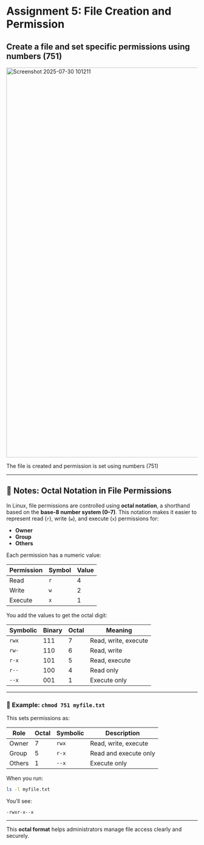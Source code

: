 # Assignment 5: File Creation and Permission

## Create a file and set specific permissions using numbers (751) 


<img width="1919" height="1024" alt="Screenshot 2025-07-30 101211" src="https://github.com/user-attachments/assets/31276cac-cf72-4e4f-b096-a5310229f4a9" />

The file is created and permission is set using numbers (751)



---

## 📝 Notes: Octal Notation in File Permissions

In Linux, file permissions are controlled using **octal notation**, a shorthand based on the **base-8 number system (0–7)**. This notation makes it easier to represent read (`r`), write (`w`), and execute (`x`) permissions for:

* **Owner**
* **Group**
* **Others**

Each permission has a numeric value:

| Permission | Symbol | Value |
| ---------- | ------ | ----- |
| Read       | `r`    | 4     |
| Write      | `w`    | 2     |
| Execute    | `x`    | 1     |

You add the values to get the octal digit:

| Symbolic | Binary | Octal | Meaning              |
| -------- | ------ | ----- | -------------------- |
| `rwx`    | 111    | 7     | Read, write, execute |
| `rw-`    | 110    | 6     | Read, write          |
| `r-x`    | 101    | 5     | Read, execute        |
| `r--`    | 100    | 4     | Read only            |
| `--x`    | 001    | 1     | Execute only         |

---

### 🔧 Example: `chmod 751 myfile.txt`

This sets permissions as:

| Role   | Octal | Symbolic | Description           |
| ------ | ----- | -------- | --------------------- |
| Owner  | 7     | `rwx`    | Read, write, execute  |
| Group  | 5     | `r-x`    | Read and execute only |
| Others | 1     | `--x`    | Execute only          |

When you run:

```bash
ls -l myfile.txt
```

You’ll see:

```
-rwxr-x--x
```

---

This **octal format** helps administrators manage file access clearly and securely.








